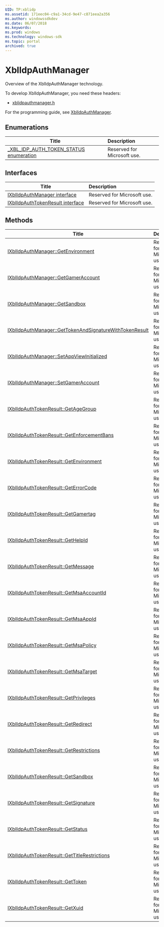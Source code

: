 ```yaml
---
UID: TP:xblidp
ms.assetid: 171eec04-c9a1-34cd-9e47-c871eea2a356
ms.author: windowssdkdev
ms.date: 06/07/2018
ms.keywords: 
ms.prod: windows
ms.technology: windows-sdk
ms.topic: portal
archived: true
---
```


# XblIdpAuthManager



Overview of the XblIdpAuthManager technology.

To develop XblIdpAuthManager, you need these headers:

 * [xblidpauthmanager.h](..\xblidpauthmanager\index.md)

For the programming guide, see [XblIdpAuthManager](/previous-versions/windows/desktop/xblidp).

## Enumerations

| Title   | Description   |
| ---- |:---- |
| [_XBL_IDP_AUTH_TOKEN_STATUS enumeration](..\xblidpauthmanager\ne-xblidpauthmanager-_xbl_idp_auth_token_status.md) | Reserved for Microsoft use. |

## Interfaces

| Title   | Description   |
| ---- |:---- |
| [IXblIdpAuthManager interface](..\xblidpauthmanager\nn-xblidpauthmanager-ixblidpauthmanager.md) | Reserved for Microsoft use. |
| [IXblIdpAuthTokenResult interface](..\xblidpauthmanager\nn-xblidpauthmanager-ixblidpauthtokenresult.md) | Reserved for Microsoft use. |

## Methods

| Title   | Description   |
| ---- |:---- |
| [IXblIdpAuthManager::GetEnvironment](..\xblidpauthmanager\nf-xblidpauthmanager-ixblidpauthmanager-getenvironment.md) | Reserved for Microsoft use. |
| [IXblIdpAuthManager::GetGamerAccount](..\xblidpauthmanager\nf-xblidpauthmanager-ixblidpauthmanager-getgameraccount.md) | Reserved for Microsoft use. |
| [IXblIdpAuthManager::GetSandbox](..\xblidpauthmanager\nf-xblidpauthmanager-ixblidpauthmanager-getsandbox.md) | Reserved for Microsoft use. |
| [IXblIdpAuthManager::GetTokenAndSignatureWithTokenResult](..\xblidpauthmanager\nf-xblidpauthmanager-ixblidpauthmanager-gettokenandsignaturewithtokenresult.md) | Reserved for Microsoft use. |
| [IXblIdpAuthManager::SetAppViewInitialized](..\xblidpauthmanager\nf-xblidpauthmanager-ixblidpauthmanager-setappviewinitialized.md) | Reserved for Microsoft use. |
| [IXblIdpAuthManager::SetGamerAccount](..\xblidpauthmanager\nf-xblidpauthmanager-ixblidpauthmanager-setgameraccount.md) | Reserved for Microsoft use. |
| [IXblIdpAuthTokenResult::GetAgeGroup](..\xblidpauthmanager\nf-xblidpauthmanager-ixblidpauthtokenresult-getagegroup.md) | Reserved for Microsoft use. |
| [IXblIdpAuthTokenResult::GetEnforcementBans](..\xblidpauthmanager\nf-xblidpauthmanager-ixblidpauthtokenresult-getenforcementbans.md) | Reserved for Microsoft use. |
| [IXblIdpAuthTokenResult::GetEnvironment](..\xblidpauthmanager\nf-xblidpauthmanager-ixblidpauthtokenresult-getenvironment.md) | Reserved for Microsoft use. |
| [IXblIdpAuthTokenResult::GetErrorCode](..\xblidpauthmanager\nf-xblidpauthmanager-ixblidpauthtokenresult-geterrorcode.md) | Reserved for Microsoft use. |
| [IXblIdpAuthTokenResult::GetGamertag](..\xblidpauthmanager\nf-xblidpauthmanager-ixblidpauthtokenresult-getgamertag.md) | Reserved for Microsoft use. |
| [IXblIdpAuthTokenResult::GetHelpId](..\xblidpauthmanager\nf-xblidpauthmanager-ixblidpauthtokenresult-gethelpid.md) | Reserved for Microsoft use. |
| [IXblIdpAuthTokenResult::GetMessage](..\xblidpauthmanager\nf-xblidpauthmanager-ixblidpauthtokenresult-getmessage.md) | Reserved for Microsoft use. |
| [IXblIdpAuthTokenResult::GetMsaAccountId](..\xblidpauthmanager\nf-xblidpauthmanager-ixblidpauthtokenresult-getmsaaccountid.md) | Reserved for Microsoft use. |
| [IXblIdpAuthTokenResult::GetMsaAppId](..\xblidpauthmanager\nf-xblidpauthmanager-ixblidpauthtokenresult-getmsaappid.md) | Reserved for Microsoft use. |
| [IXblIdpAuthTokenResult::GetMsaPolicy](..\xblidpauthmanager\nf-xblidpauthmanager-ixblidpauthtokenresult-getmsapolicy.md) | Reserved for Microsoft use. |
| [IXblIdpAuthTokenResult::GetMsaTarget](..\xblidpauthmanager\nf-xblidpauthmanager-ixblidpauthtokenresult-getmsatarget.md) | Reserved for Microsoft use. |
| [IXblIdpAuthTokenResult::GetPrivileges](..\xblidpauthmanager\nf-xblidpauthmanager-ixblidpauthtokenresult-getprivileges.md) | Reserved for Microsoft use. |
| [IXblIdpAuthTokenResult::GetRedirect](..\xblidpauthmanager\nf-xblidpauthmanager-ixblidpauthtokenresult-getredirect.md) | Reserved for Microsoft use. |
| [IXblIdpAuthTokenResult::GetRestrictions](..\xblidpauthmanager\nf-xblidpauthmanager-ixblidpauthtokenresult-getrestrictions.md) | Reserved for Microsoft use. |
| [IXblIdpAuthTokenResult::GetSandbox](..\xblidpauthmanager\nf-xblidpauthmanager-ixblidpauthtokenresult-getsandbox.md) | Reserved for Microsoft use. |
| [IXblIdpAuthTokenResult::GetSignature](..\xblidpauthmanager\nf-xblidpauthmanager-ixblidpauthtokenresult-getsignature.md) | Reserved for Microsoft use. |
| [IXblIdpAuthTokenResult::GetStatus](..\xblidpauthmanager\nf-xblidpauthmanager-ixblidpauthtokenresult-getstatus.md) | Reserved for Microsoft use. |
| [IXblIdpAuthTokenResult::GetTitleRestrictions](..\xblidpauthmanager\nf-xblidpauthmanager-ixblidpauthtokenresult-gettitlerestrictions.md) | Reserved for Microsoft use. |
| [IXblIdpAuthTokenResult::GetToken](..\xblidpauthmanager\nf-xblidpauthmanager-ixblidpauthtokenresult-gettoken.md) | Reserved for Microsoft use. |
| [IXblIdpAuthTokenResult::GetXuid](..\xblidpauthmanager\nf-xblidpauthmanager-ixblidpauthtokenresult-getxuid.md) | Reserved for Microsoft use. |
